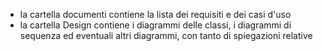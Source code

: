 - la cartella documenti contiene la lista dei requisiti e dei casi d'uso
- la cartella Design contiene i diagrammi delle classi, i diagrammi di sequenza ed eventuali altri diagrammi, con tanto di spiegazioni relative
